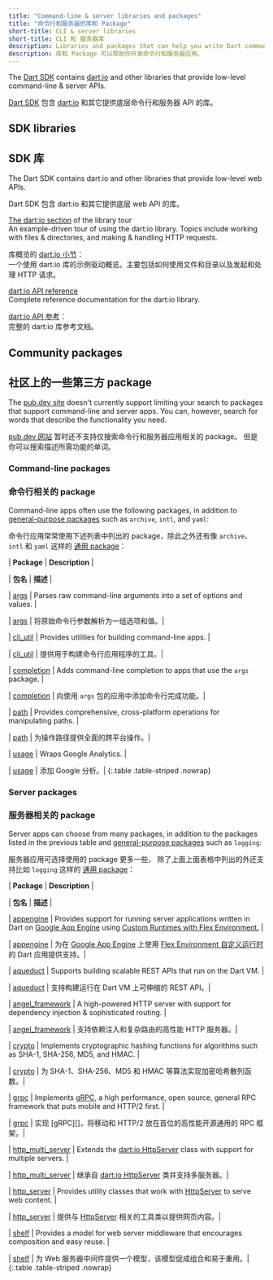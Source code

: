 ```yaml
---
title: "Command-line & server libraries and packages"
title: "命令行和服务器的库和 Package"
short-title: CLI & server libraries
short-title: CLI 和 服务器库
description: Libraries and packages that can help you write Dart command-line & server apps.
description: 库和 Package 可以帮助你开发命令行和服务器应用。
---
```


The [Dart SDK][] contains [dart:io][] and other libraries
that provide low-level command-line & server APIs.

[Dart SDK][] 包含 [dart:io][] 和其它提供底层命令行和服务器 API 的库。

[Dart SDK]: /tools/sdk
[dart:io]: {{site.dart_api}}/{{site.data.pkg-vers.SDK.channel}}/dart-io/dart-io-library.html

## SDK libraries

## SDK 库

The Dart SDK contains dart:io and other libraries
that provide low-level web APIs.

Dart SDK 包含 dart:io 和其它提供底层 web API 的库。

[The dart:io section](/guides/libraries/library-tour#dartio) of the library tour
<br> An example-driven tour of using the dart:io library.
  Topics include working with files & directories, and making & handling
  HTTP requests.

库概览的 [dart:io 小节](/guides/libraries/library-tour#dartio)：
<br> 一个使用 dart:io 库的示例驱动概览。主要包括如何使用文件和目录以及发起和处理 HTTP 请求。

[dart:io API reference][dart:io]
<br> Complete reference documentation for the dart:io library.

[dart:io API 参考][dart:io]：
<br> 完整的 dart:io 库参考文档。


## Community packages

## 社区上的一些第三方 package

The [pub.dev site]({{site.pub}}) doesn't currently support
limiting your search to packages that support command-line and server apps.
You can, however, search for words that describe the functionality you need.

[pub.dev 网站]({{site.pub}}) 暂时还不支持仅搜索命令行和服务器应用相关的 package。
但是你可以搜索描述所需功能的单词。

### Command-line packages

### 命令行相关的 package

Command-line apps often use the following packages,
in addition to [general-purpose packages][] such as `archive`, `intl`, and `yaml`:

命令行应用常常使用下述列表中列出的 package，除此之外还有像 `archive`、`intl` 和 `yaml` 这样的 [通用 package][general-purpose packages]：

| **Package**                   | **Description** |

| **包名**                   | **描述** |

| [args]({{site.pub-pkg}}/args) | Parses raw command-line arguments into a set of options and values. |

| [args]({{site.pub-pkg}}/args) | 将原始命令行参数解析为一组选项和值。|

| [cli_util]({{site.pub-pkg}}/cli_util) | Provides utilities for building command-line apps. |

| [cli_util]({{site.pub-pkg}}/cli_util) | 提供用于构建命令行应用程序的工具。|

| [completion]({{site.pub-pkg}}/completion) | Adds command-line completion to apps that use the `args` package. |

| [completion]({{site.pub-pkg}}/completion) | 向使用 `args` 包的应用中添加命令行完成功能。|

| [path]({{site.pub-pkg}}/path) | Provides comprehensive, cross-platform operations for manipulating paths. |

| [path]({{site.pub-pkg}}/path) | 为操作路径提供全面的跨平台操作。|

| [usage]({{site.pub-pkg}}/usage) | Wraps Google Analytics. |

| [usage]({{site.pub-pkg}}/usage) | 添加 Google 分析。|
{:.table .table-striped .nowrap}

### Server packages

### 服务器相关的 package

Server apps can choose from many packages, in addition to
the packages listed in the previous table
and [general-purpose packages][] such as `logging`:

服务器应用可选择使用的 package 更多一些，
除了上面上面表格中列出的外还支持比如 `logging` 这样的 [通用 package][general-purpose packages]：

| **Package**                   | **Description** |

| **包名**                   | **描述** |

| [appengine]({{site.pub-pkg}}/appengine) | Provides support for running server applications written in Dart on [Google App Engine][] using [Custom Runtimes with Flex Environment.][] |

| [appengine]({{site.pub-pkg}}/appengine) | 为在 [Google App Engine] 上使用 [Flex Environment 自定义运行时][] 的 Dart 应用提供支持。|

| [aqueduct]({{site.pub-pkg}}/aqueduct) | Supports building scalable REST APIs that run on the Dart VM. |

| [aqueduct]({{site.pub-pkg}}/aqueduct) | 支持构建运行在 Dart VM 上可伸缩的 REST API。|

| [angel_framework]({{site.pub-pkg}}/angel_framework) | A high-powered HTTP server with support for dependency injection & sophisticated routing. |

| [angel_framework]({{site.pub-pkg}}/angel_framework) | 支持依赖注入和复杂路由的高性能 HTTP 服务器。|

| [crypto]({{site.pub-pkg}}/crypto) | Implements cryptographic hashing functions for algorithms such as SHA-1, SHA-256, MD5, and HMAC. |

| [crypto]({{site.pub-pkg}}/crypto) | 为 SHA-1、SHA-256、MD5 和 HMAC 等算法实现加密哈希散列函数。|

| [grpc]({{site.pub-pkg}}/grpc) | Implements [gRPC,][] a high performance, open source, general RPC framework that puts mobile and HTTP/2 first. |

| [grpc]({{site.pub-pkg}}/grpc) | 实现 [gRPC][]，将移动和 HTTP/2 放在首位的高性能开源通用的 RPC 框架。|

| [http_multi_server]({{site.pub-pkg}}/http_multi_server) | Extends the [dart:io HttpServer][HttpServer] class with support for multiple servers. |

| [http_multi_server]({{site.pub-pkg}}/http_multi_server) | 继承自 [dart:io HttpServer][HttpServer] 类并支持多服务器。|

| [http_server]({{site.pub-pkg}}/http_server) | Provides utility classes that work with [HttpServer][] to serve web content. |

| [http_server]({{site.pub-pkg}}/http_server) | 提供与 [HttpServer][] 相关的工具类以提供网页内容。|

| [shelf]({{site.pub-pkg}}/shelf) | Provides a model for web server middleware that encourages composition and easy reuse. |

| [shelf]({{site.pub-pkg}}/shelf) | 为 Web 服务器中间件提供一个模型，该模型促成组合和易于重用。|
{:.table .table-striped .nowrap}

[Google App Engine]: https://cloud.google.com/appengine/
[Custom Runtimes with Flex Environment.]: https://cloud.google.com/appengine/docs/flexible/custom-runtimes/
[Flex Environment 自定义运行时]:https://cloud.google.com/appengine/docs/flexible/custom-runtimes/
[general-purpose packages]: /guides/libraries/useful-libraries#general-purpose-packages
[gRPC,]: https://grpc.io/
[HttpServer]: https://api.dart.dev/stable/dart-io/HttpServer-class.html
